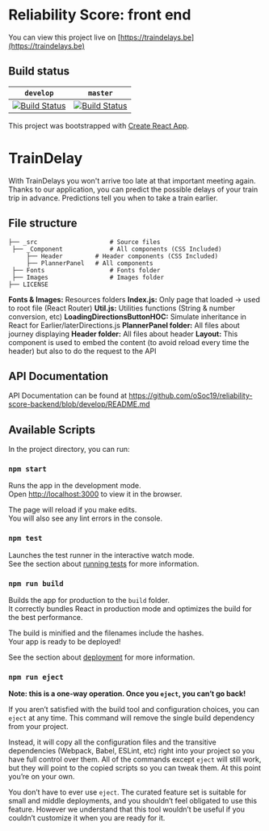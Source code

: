 # Reliability Score: front end

You can view this project live on [https://traindelays.be](https://traindelays.be)

## Build status

| `develop` | `master` |
| --------- | -------- |
| [![Build Status](https://travis-ci.org/oSoc19/reliability-score-frontend.svg?branch=develop)](https://travis-ci.org/oSoc19/reliability-score-frontend) | [![Build Status](https://travis-ci.org/oSoc19/reliability-score-frontend.svg?branch=master)](https://travis-ci.org/oSoc19/reliability-score-frontend) |



This project was bootstrapped with [Create React App](https://github.com/facebook/create-react-app).

# TrainDelay

With TrainDelays you won't arrive too late at that important meeting again. Thanks to our application, you can predict the possible delays of your train trip in advance. Predictions tell you when to take a train earlier.

## File structure

	├── _src                    # Source files
	 ├── _Component             # All components (CSS Included)
		 ├── Header         # Header components (CSS Included)
		 ├── PlannerPanel   # All components
	 ├── Fonts                  # Fonts folder
	 ├── Images                 # Images folder
    ├── LICENSE

**Fonts & Images:** Resources folders
**Index.js:** Only page that loaded → used to root file (React Router)
**Util.js:** Utilities functions (String & number conversion, etc)
**LoadingDirectionsButtonHOC:** Simulate inheritance in React for Earlier/laterDirections.js
**PlannerPanel folder:** All files about journey displaying
**Header folder:** All files about header
**Layout:** This component is used to embed the content (to avoid reload every time the header) but also to do the request to the API

## API Documentation
API Documentation can be found at https://github.com/oSoc19/reliability-score-backend/blob/develop/README.md

## Available Scripts

In the project directory, you can run:

### `npm start`

Runs the app in the development mode.<br>
Open [http://localhost:3000](http://localhost:3000) to view it in the browser.

The page will reload if you make edits.<br>
You will also see any lint errors in the console.

### `npm test`

Launches the test runner in the interactive watch mode.<br>
See the section about [running tests](https://facebook.github.io/create-react-app/docs/running-tests) for more information.

### `npm run build`

Builds the app for production to the `build` folder.<br>
It correctly bundles React in production mode and optimizes the build for the best performance.

The build is minified and the filenames include the hashes.<br>
Your app is ready to be deployed!

See the section about [deployment](https://facebook.github.io/create-react-app/docs/deployment) for more information.

### `npm run eject`

**Note: this is a one-way operation. Once you `eject`, you can’t go back!**

If you aren’t satisfied with the build tool and configuration choices, you can `eject` at any time. This command will remove the single build dependency from your project.

Instead, it will copy all the configuration files and the transitive dependencies (Webpack, Babel, ESLint, etc) right into your project so you have full control over them. All of the commands except `eject` will still work, but they will point to the copied scripts so you can tweak them. At this point you’re on your own.

You don’t have to ever use `eject`. The curated feature set is suitable for small and middle deployments, and you shouldn’t feel obligated to use this feature. However we understand that this tool wouldn’t be useful if you couldn’t customize it when you are ready for it.
